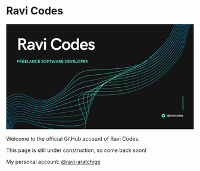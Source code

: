 # Ravi Codes

<img src="../img/banner.png">

<br>

Welcome to the official GitHub account of Ravi Codes.

This page is still under construction, so come back soon!

My personal account: <a href="https://github.com/ravi-aratchige">@ravi-aratchige</a>
